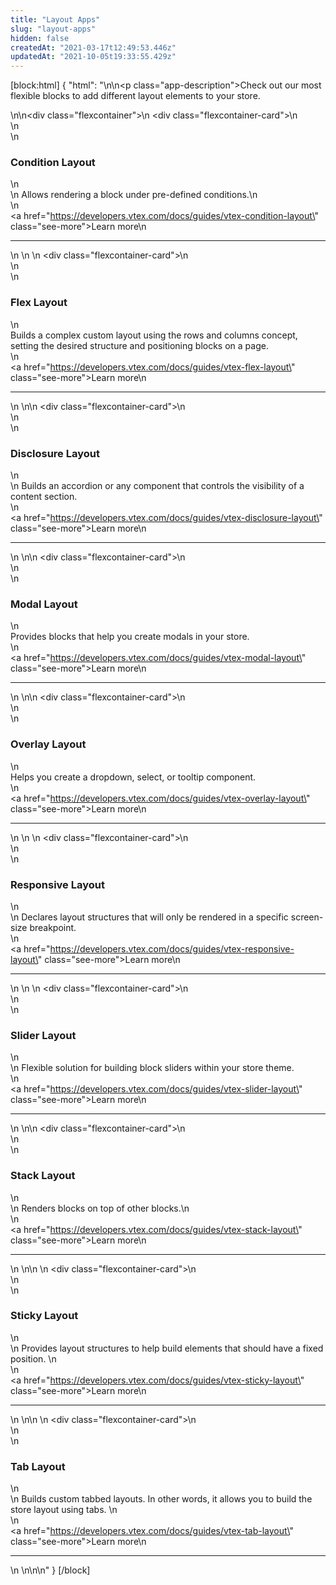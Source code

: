 ```yaml
---
title: "Layout Apps"
slug: "layout-apps"
hidden: false
createdAt: "2021-03-17t12:49:53.446z"
updatedAt: "2021-10-05t19:33:55.429z"
---
```


[block:html]
{
  "html": "<style>\n    .flexcontainer {\n        display: flex;\n        flex-wrap: wrap;\n        padding-top: 1rem;\n        padding-bottom: 2rem;\n        justify-content: space-between;\n    }\n\n    .flexcontainer-card {\n        display: flex;\n        flex-direction: column;\n        justify-content: space-between;\n        align-items: flex-start;\n        width: 22rem;\n        margin: 0.5rem;\n        line-height: 1.8;\n    }\n    .see-more {\n        color: rgb(247, 25, 99);\n        text-decoration: none !important;\n    }\n\n    .see-more::after {\n        content: url(\"data:image/svg+xml;utf8,<svg xmlns='http://www.w3.org/2000/svg' width='30' height='14' viewBox='0 -8 59 14' fill='none'><path d='M0 7H57' stroke='rgb(247, 25, 99)'></path><path d='M49 1L57.5 7L49 13' stroke='rgb(247, 25, 99)'></path></svg>\");\n        display: inline-block;\n        margin-left: 6px;\n        text-decoration: none !important;\n    }\n\n    .see-more:hover:after {\n        content: url(\"data:image/svg+xml;utf8,<svg xmlns='http://www.w3.org/2000/svg' width='30' height='14' viewBox='0 -8 59 14' fill='none'><path d='M0 7H57' stroke='rgb(181, 16, 71)'></path><path d='M49 1L57.5 7L49 13' stroke='rgb(181, 16, 71)'></path></svg>\");\n        margin-left: 8px;\n    }\n\n    .see-more:hover {\n        color: rgb(181, 16, 71);\n    }\n\t\t.app-description{\n        font-size: 16px;\n    }\n</style>\n\n<p class=\"app-description\">Check out our most flexible blocks to add different layout elements to your store.</p>\n\n<div class=\"flexcontainer\">\n    <div class=\"flexcontainer-card\">\n        <article >\n            <div>\n                <h3>Condition Layout</h3>\n                <div>\n                    Allows rendering a block under pre-defined conditions.\n                </div>\n            </div><a href=\"https://developers.vtex.com/docs/guides/vtex-condition-layout\" class=\"see-more\">Learn more</a>\n            <hr></article>\n    </div>\n    \n    <div class=\"flexcontainer-card\">\n        <article >\n            <div>\n                <h3>Flex Layout</h3>\n                <div>Builds a complex custom layout using the rows and columns concept, setting the desired structure and positioning blocks on a page.</div>\n            </div><a href=\"https://developers.vtex.com/docs/guides/vtex-flex-layout\" class=\"see-more\">Learn more</a>\n            <hr></article>\n    </div>\n\n    <div class=\"flexcontainer-card\">\n        <article >\n            <div>\n                <h3>Disclosure Layout</h3>\n                <div>\n                    Builds an accordion or any component that controls the visibility of a content section.</div>\n            </div><a href=\"https://developers.vtex.com/docs/guides/vtex-disclosure-layout\" class=\"see-more\">Learn more</a>\n            <hr></article>\n    </div>\n\n    <div class=\"flexcontainer-card\">\n        <article >\n            <div>\n                <h3>Modal Layout</h3>\n                <div>Provides blocks that help you create modals in your store.</div>\n            </div><a href=\"https://developers.vtex.com/docs/guides/vtex-modal-layout\" class=\"see-more\">Learn more</a>\n            <hr></article>\n    </div>\n\n    <div class=\"flexcontainer-card\">\n        <article >\n            <div>\n                <h3>Overlay Layout</h3>\n                <div>Helps you create a dropdown, select, or tooltip component.</div>\n            </div><a href=\"https://developers.vtex.com/docs/guides/vtex-overlay-layout\" class=\"see-more\">Learn more</a>\n            <hr></article>\n    </div>\n    \n    <div class=\"flexcontainer-card\">\n        <article >\n            <div>\n                <h3>Responsive Layout</h3>\n                <div>\n                    Declares layout structures that will only be rendered in a specific screen-size breakpoint.</div>\n            </div><a href=\"https://developers.vtex.com/docs/guides/vtex-responsive-layout\" class=\"see-more\">Learn more</a>\n            <hr></article>\n    </div>\n    \n    <div class=\"flexcontainer-card\">\n        <article >\n            <div>\n                <h3>Slider Layout</h3>\n                <div>\n                    Flexible solution for building block sliders within your store theme.</div>\n            </div><a href=\"https://developers.vtex.com/docs/guides/vtex-slider-layout\" class=\"see-more\">Learn more</a>\n            <hr></article>\n    </div>    \n\n    <div class=\"flexcontainer-card\">\n        <article >\n            <div>\n                <h3>Stack Layout</h3>\n                <div>\n                    Renders blocks on top of other blocks.\n                </div>\n            </div><a href=\"https://developers.vtex.com/docs/guides/vtex-stack-layout\" class=\"see-more\">Learn more</a>\n            <hr></article>\n    </div>\n\n    \n    <div class=\"flexcontainer-card\">\n        <article >\n            <div>\n                <h3>Sticky Layout</h3>\n                <div>\n                    Provides layout structures to help build elements that should have a fixed position.    \n                </div>\n            </div><a href=\"https://developers.vtex.com/docs/guides/vtex-sticky-layout\" class=\"see-more\">Learn more</a>\n            <hr></article>\n    </div>\n\n        \n    <div class=\"flexcontainer-card\">\n        <article >\n            <div>\n                <h3>Tab Layout</h3>\n                <div>\n                    Builds custom tabbed layouts. In other words, it allows you to build the store layout using tabs.    \n                </div>\n            </div><a href=\"https://developers.vtex.com/docs/guides/vtex-tab-layout\" class=\"see-more\">Learn more</a>\n            <hr></article>\n    </div>\n\n</div>\n"
}
[/block]